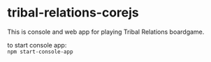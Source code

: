 # tribal-relations-corejs

 
This is console and web app for playing Tribal Relations boardgame.  

to start console app:  
`npm start-console-app`
